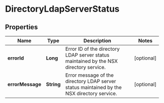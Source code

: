 # DirectoryLdapServerStatus

## Properties
Name | Type | Description | Notes
------------ | ------------- | ------------- | -------------
**errorId** | **Long** | Error ID of the directory LDAP server status maintained by the NSX directory service. |  [optional]
**errorMessage** | **String** | Error message of the directory LDAP server status maintained by the NSX directory service. |  [optional]
